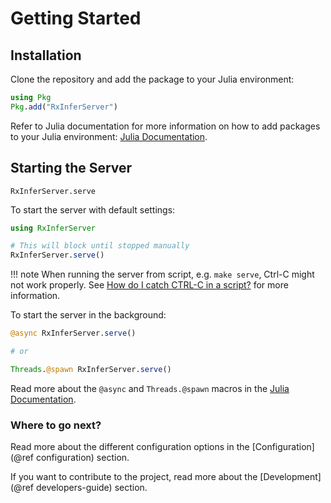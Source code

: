 # Getting Started

## Installation

Clone the repository and add the package to your Julia environment:

```julia
using Pkg
Pkg.add("RxInferServer")
```

Refer to Julia documentation for more information on how to add packages to your Julia environment: [Julia Documentation](https://docs.julialang.org/en/v1/).

## Starting the Server

```@docs
RxInferServer.serve
```

To start the server with default settings:

```julia
using RxInferServer

# This will block until stopped manually
RxInferServer.serve()
```

!!! note
    When running the server from script, e.g. `make serve`, Ctrl-C might not work properly. See [How do I catch CTRL-C in a script?](https://docs.julialang.org/en/v1/manual/faq/#catch-ctrl-c) for more information.

To start the server in the background:

```julia
@async RxInferServer.serve()

# or 

Threads.@spawn RxInferServer.serve()
```

Read more about the `@async` and `Threads.@spawn` macros in the [Julia Documentation](https://docs.julialang.org/en/v1/manual/parallel-computing/).

### Where to go next?

Read more about the different configuration options in the [Configuration](@ref configuration) section.

If you want to contribute to the project, read more about the [Development](@ref developers-guide) section.